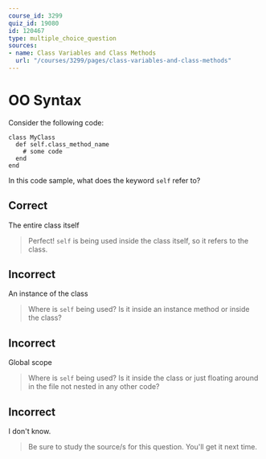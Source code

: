 ```yaml
---
course_id: 3299
quiz_id: 19080
id: 120467
type: multiple_choice_question
sources:
- name: Class Variables and Class Methods
  url: "/courses/3299/pages/class-variables-and-class-methods"
---
```


# OO Syntax

Consider the following code:

```
class MyClass
  def self.class_method_name
    # some code
  end
end
```

In this code sample, what does the keyword&nbsp;`self`&nbsp;refer to?

## Correct

The entire class itself

> Perfect! `self` is being used inside the class itself, so it refers to the
> class.

## Incorrect

An instance of the class

> Where is `self` being used? Is it inside an instance method or inside the class?

## Incorrect

Global scope

> Where is `self` being used? Is it inside the class or just floating around in
> the file not nested in any other code?

## Incorrect

I don't know.

> Be sure to study the source/s for this question. You'll get it next time.
